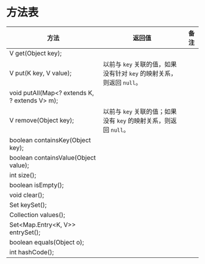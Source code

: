 # 方法表
方法|返回值|备注
-|-|-
V get(Object key);||
V put(K key, V value);|以前与 `key` 关联的值，如果没有针对 `key` 的映射关系，则返回 `null`。|
void putAll(Map<? extends K, ? extends V> m);||
V remove(Object key);|以前与 `key` 关联的值；如果没有 `key` 的映射关系，则返回 `null`。|
boolean containsKey(Object key);||
boolean containsValue(Object value);||
int size();||
boolean isEmpty();||
void clear();||
Set<K> keySet();||
Collection<V> values();||
Set<Map.Entry<K, V>> entrySet();||
boolean equals(Object o);|
int hashCode();|